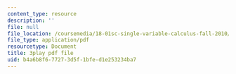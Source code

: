 ```yaml
---
content_type: resource
description: ''
file: null
file_location: /coursemedia/18-01sc-single-variable-calculus-fall-2010/b4a6b8f677273d5f1bfed1e253234ba7_60VGKnYBpbg.pdf
file_type: application/pdf
resourcetype: Document
title: 3play pdf file
uid: b4a6b8f6-7727-3d5f-1bfe-d1e253234ba7
---
```

